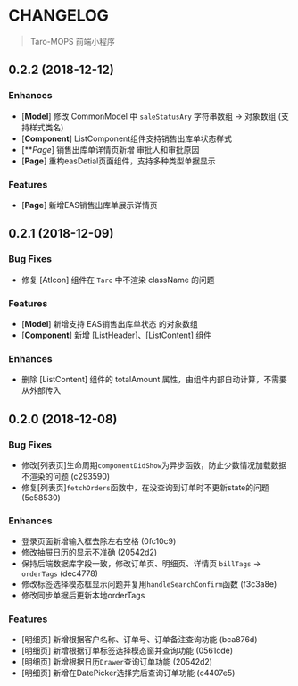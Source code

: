 # CHANGELOG

> Taro-MOPS 前端小程序

## 0.2.2 (2018-12-12)

### Enhances

* [**Model**] 修改 CommonModel 中 `saleStatusAry` 字符串数组 -> 对象数组 (支持样式类名)
* [**Component**] ListComponent组件支持销售出库单状态样式
* [***Page*] 销售出库单详情页新增 审批人和审批原因
* [**Page**] 重构easDetial页面组件，支持多种类型单据显示

### Features

* [**Page**] 新增EAS销售出库单展示详情页

## 0.2.1 (2018-12-09)

### Bug Fixes

* 修复 [AtIcon] 组件在 `Taro` 中不渲染 className 的问题

### Features

* [**Model**] 新增支持 EAS销售出库单状态 的对象数组
* [**Component**] 新增 [ListHeader]、[ListContent] 组件

### Enhances

* 删除 [ListContent] 组件的 totalAmount 属性，由组件内部自动计算，不需要从外部传入

## 0.2.0 (2018-12-08)

### Bug Fixes

* 修改[列表页]生命周期`componentDidShow`为异步函数，防止少数情况加载数据不渲染的问题 (c293590)
* 修复[列表页]`fetchOrders`函数中，在没查询到订单时不更新state的问题 (5c58530)

### Enhances

* 登录页面新增输入框去除左右空格 (0fc10c9)
* 修改抽屉日历的显示不准确 (20542d2)
* 保持后端数据库字段一致，修改订单页、明细页、详情页 `billTags` -> `orderTags` (dec4778)
* 修改标签选择模态框显示问题并复用`handleSearchConfirm`函数 (f3c3a8e)
* 修改同步单据后更新本地orderTags

### Features

* [明细页] 新增根据客户名称、订单号、订单备注查询功能 (bca876d)
* [明细页] 新增根据订单标签选择模态窗并查询功能 (0561cde)
* [明细页] 新增根据日历`Drawer`查询订单功能 (20542d2)
* [明细页] 新增在DatePicker选择完后查询订单功能 (c4407e5)
